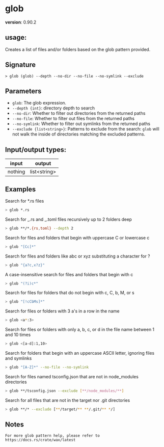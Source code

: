 # glob

**version**: 0.90.2

## **usage**:

Creates a list of files and/or folders based on the glob pattern provided.

## Signature

`> glob (glob) --depth --no-dir --no-file --no-symlink --exclude`

## Parameters

- `glob`: The glob expression.
- `--depth {int}`: directory depth to search
- `--no-dir`: Whether to filter out directories from the returned paths
- `--no-file`: Whether to filter out files from the returned paths
- `--no-symlink`: Whether to filter out symlinks from the returned paths
- `--exclude {list<string>}`: Patterns to exclude from the search: `glob` will not walk the inside of directories matching the excluded patterns.

## Input/output types:

| input   | output         |
| ------- | -------------- |
| nothing | list\<string\> |

## Examples

Search for \*.rs files

```bash
> glob *.rs
```

Search for _.rs and _.toml files recursively up to 2 folders deep

```bash
> glob **/*.{rs,toml} --depth 2
```

Search for files and folders that begin with uppercase C or lowercase c

```bash
> glob "[Cc]*"
```

Search for files and folders like abc or xyz substituting a character for ?

```bash
> glob "{a?c,x?z}"
```

A case-insensitive search for files and folders that begin with c

```bash
> glob "(?i)c*"
```

Search for files for folders that do not begin with c, C, b, M, or s

```bash
> glob "[!cCbMs]*"
```

Search for files or folders with 3 a's in a row in the name

```bash
> glob <a*:3>
```

Search for files or folders with only a, b, c, or d in the file name between 1 and 10 times

```bash
> glob <[a-d]:1,10>
```

Search for folders that begin with an uppercase ASCII letter, ignoring files and symlinks

```bash
> glob "[A-Z]*" --no-file --no-symlink
```

Search for files named tsconfig.json that are not in node_modules directories

```bash
> glob **/tsconfig.json --exclude [**/node_modules/**]
```

Search for all files that are not in the target nor .git directories

```bash
> glob **/* --exclude [**/target/** **/.git/** */]
```

## Notes

```text
For more glob pattern help, please refer to https://docs.rs/crate/wax/latest
```
